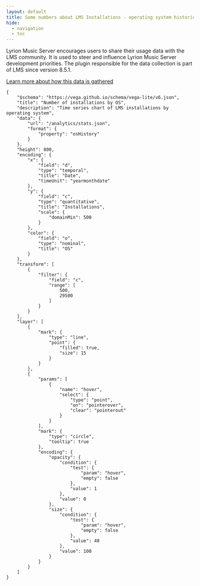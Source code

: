 ```yaml
---
layout: default
title: Some numbers about LMS Installations - operating system historical view
hide:
  - navigation
  - toc
---
```


<style>
.md-content {
  /* max-width: 900px; */
  margin-left: auto;
  margin-right: auto;
}
</style>

Lyrion Music Server encourages users to share their usage data with the LMS community. It is used to steer and influence Lyrion Music Server development priorities. The plugin responsible for the data collection is part of LMS since version 8.5.1.

[Learn more about how this data is gathered](learn-more.md)

```vegalite
{
    "$schema": "https://vega.github.io/schema/vega-lite/v6.json",
    "title": "Number of installations by OS",
    "description": "Time series chart of LMS installations by operating system",
    "data": {
        "url": "/analytics/stats.json",
        "format": {
            "property": "osHistory"
        }
    },
    "height": 800,
    "encoding": {
        "x": {
            "field": "d",
            "type": "temporal",
            "title": "Date",
            "timeUnit": "yearmonthdate"
        },
        "y": {
            "field": "c",
            "type": "quantitative",
            "title": "Installations",
            "scale": {
                "domainMin": 500
            }
        },
        "color": {
            "field": "o",
            "type": "nominal",
            "title": "OS"
        }
    },
    "transform": [
        {
            "filter": {
                "field": "c",
                "range": [
                    500,
                    29500
                ]
            }
        }
    ],
    "layer": [
        {
            "mark": {
                "type": "line",
                "point": {
                    "filled": true,
                    "size": 15
                }
            }
        },
        {
            "params": [
                {
                    "name": "hover",
                    "select": {
                        "type": "point",
                        "on": "pointerover",
                        "clear": "pointerout"
                    }
                }
            ],
            "mark": {
                "type": "circle",
                "tooltip": true
            },
            "encoding": {
                "opacity": {
                    "condition": {
                        "test": {
                            "param": "hover",
                            "empty": false
                        },
                        "value": 1
                    },
                    "value": 0
                },
                "size": {
                    "condition": {
                        "test": {
                            "param": "hover",
                            "empty": false
                        },
                        "value": 48
                    },
                    "value": 100
                }
            }
        }
    ]
}
```
